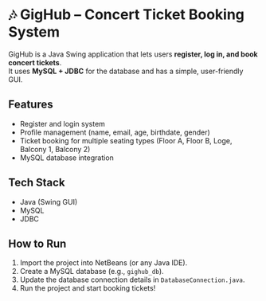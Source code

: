 # 🎶 GigHub – Concert Ticket Booking System

GigHub is a Java Swing application that lets users **register, log in, and book concert tickets**.  
It uses **MySQL + JDBC** for the database and has a simple, user-friendly GUI.

## Features
- Register and login system
- Profile management (name, email, age, birthdate, gender)
- Ticket booking for multiple seating types (Floor A, Floor B, Loge, Balcony 1, Balcony 2)
- MySQL database integration

## Tech Stack
- Java (Swing GUI)
- MySQL
- JDBC

## How to Run
1. Import the project into NetBeans (or any Java IDE).
2. Create a MySQL database (e.g., `gighub_db`).
3. Update the database connection details in `DatabaseConnection.java`.
4. Run the project and start booking tickets!
